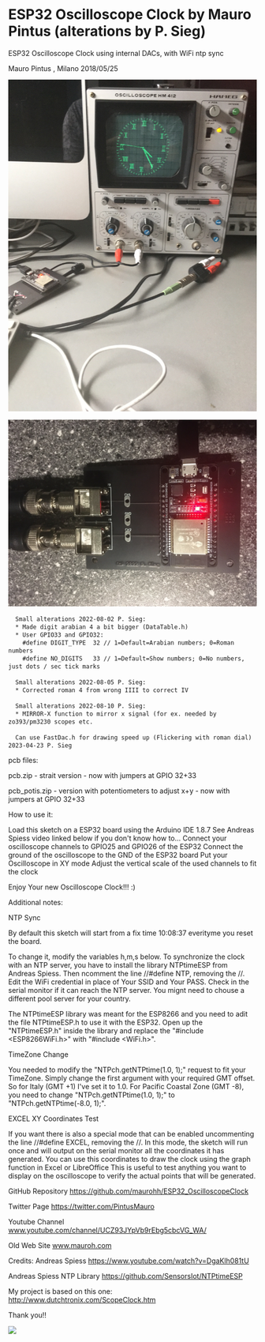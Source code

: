 # ESP32 Oscilloscope Clock by Mauro Pintus (alterations by P. Sieg)

ESP32 Oscilloscope Clock using internal DACs, with WiFi ntp sync

Mauro Pintus , Milano 2018/05/25

![](https://github.com/petersieg/ESP32_OscilloscopeClock/blob/master/ESP32_OscilloscopeClock_01.jpg)

![](https://github.com/petersieg/ESP32_OscilloscopeClock/blob/master/pcb.jpg)

```
  Small alterations 2022-08-02 P. Sieg:
  * Made digit arabian 4 a bit bigger (DataTable.h)
  * User GPIO33 and GPIO32:
    #define DIGIT_TYPE  32 // 1=Default=Arabian numbers; 0=Roman numbers 
    #define NO_DIGITS   33 // 1=Default=Show numbers; 0=No numbers, just dots / sec tick marks
    
  Small alterations 2022-08-05 P. Sieg:
  * Corrected roman 4 from wrong IIII to correct IV

  Small alterations 2022-08-10 P. Sieg:
  * MIRROR-X function to mirror x signal (for ex. needed by zo393/pm3230 scopes etc.
  
  Can use FastDac.h for drawing speed up (Flickering with roman dial) 2023-04-23 P. Sieg

```
pcb files:

pcb.zip - strait version - now with jumpers at GPIO 32+33

pcb_potis.zip - version with potentiometers to adjust x+y - now with jumpers at GPIO 32+33


  How to use it:
  
  Load this sketch on a ESP32 board using the Arduino IDE 1.8.7
  See Andreas Spiess video linked below if you don't know how to...
  Connect your oscilloscope channels to GPIO25 and GPIO26 of the ESP32
  Connect the ground of the oscilloscope to the GND of the ESP32 board
  Put your Oscilloscope in XY mode
  Adjust the vertical scale of the used channels to fit the clock

  Enjoy Your new Oscilloscope Clock!!! :)

  Additional notes:
  
  NTP Sync
  
  By default this sketch will start from a fix time 10:08:37 everityme 
  you reset the board.
  
  To change it, modify the variables h,m,s below.
  To synchronize the clock with an NTP server, you have to install 
  the library NTPtimeESP from Andreas Spiess.
  Then ncomment the line //#define NTP, removing the //.
  Edit the WiFi credential in place of Your SSID and Your PASS.
  Check in the serial monitor if it can reach the NTP server.
  You mignt need to chouse a different pool server for your country.
  
  The NTPtimeESP library was meant for the ESP8266 and you need to adit the file NTPtimeESP.h to use it with the ESP32.
  Open up the "NTPtimeESP.h" inside the library and replace the "#include <ESP8266WiFi.h>" with "#include <WiFi.h>".
  
  TimeZone Change
  
  You needed to modify the "NTPch.getNTPtime(1.0, 1);" request to fit your TimeZone. 
  Simply change the first argument with your required GMT offset. So for Italy (GMT +1) I've set it to 1.0.
  For Pacific Coastal Zone (GMT -8), you need to change "NTPch.getNTPtime(1.0, 1);"  to "NTPch.getNTPtime(-8.0, 1);".
  
  EXCEL XY Coordinates Test
  
  If you want there is also a special mode that can be enabled uncommenting 
  the line //#define EXCEL, removing the //. In this mode, the sketch
  will run once and will output on the serial monitor all the coordinates
  it has generated. You can use this coordinates to draw the clock 
  using the graph function in Excel or LibreOffice
  This is useful to test anything you want to display on the oscilloscope
  to verify the actual points that will be generated.

  GitHub Repository
  https://github.com/maurohh/ESP32_OscilloscopeClock

  Twitter Page
  https://twitter.com/PintusMauro

  Youtube Channel
  www.youtube.com/channel/UCZ93JYpVb9rEbg5cbcVG_WA/

  Old Web Site
  www.mauroh.com

  Credits:
  Andreas Spiess
  https://www.youtube.com/watch?v=DgaKlh081tU

  Andreas Spiess NTP Library
  https://github.com/SensorsIot/NTPtimeESP
  
  My project is based on this one:
  http://www.dutchtronix.com/ScopeClock.htm
  
  Thank you!!

![](https://github.com/petersieg/ESP32_OscilloscopeClock/blob/master/ESP32_OscilloscopeClock_Excel.jpg)
